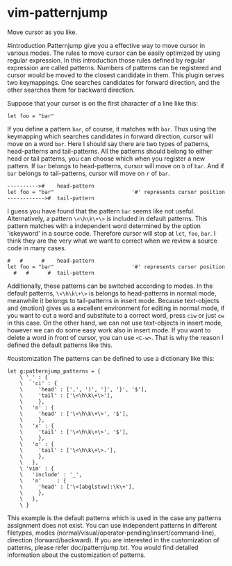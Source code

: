 vim-patternjump
===============

Move cursor as you like.

#introduction
Patternjump give you a effective way to move cursor in various modes. The rules to move cursor can be easily optimized by using regular expression. In this introduction those rules defined by regular expression are called patterns. Numbers of patterns can be registered and cursor would be moved to the closest candidate in them. This plugin serves two keymappings.  One searches candidates for forward direction, and the other searches them for backward direction.

Suppose that your cursor is on the first character of a line like this:

```vim
let foo = "bar"
```

If you define a pattern `bar`, of course, it matches with `bar`. Thus using the keymapping which searches candidates in forward direction, cursor will move on a word `bar`. Here I should say there are two types of patterns, head-patterns and tail-patterns. All the patterns should belong to either head or tail patterns, you can choose which when you register a new pattern. If `bar` belongs to head-patterns, cursor will move on `b` of `bar`. And if `bar` belongs to tail-patterns, cursor will move on `r` of `bar`.

```vim
---------->#    head-pattern
let foo = "bar"                         '#' represents cursor position
------------>#  tail-pattern
```

I guess you have found that the pattern `bar` seems like not useful. Alternatively, a pattern `\<\h\k\+\>` is included in default patterns. This pattern matches with a independent word determined by the option 'iskeyword' in a source code.  Therefore cursor will stop at `let`, `foo`, `bar`. I think they are the very what we want to correct when we review a source code in many cases.

```vim
#   #      #    head-pattern
let foo = "bar"                         '#' represents cursor position
  #   #      #  tail-pattern
```

Additionally, these patterns can be switched according to modes. In the default patterns, `\<\h\k\+\>` is belongs to head-patterns in normal mode, meanwhile it belongs to tail-patterns in insert mode. Because text-objects and {motion} gives us a excellent environment for editing in normal mode, if you want to cut a word and substitute to a correct word, press `ciw` or just `cw` in this case. On the other hand, we can not use text-objects in insert mode, however we can do some easy work also in insert mode. If you want to delete a word in front of cursor, you can use `<C-w>`. That is why the reason I defined the default patterns like this.

#customization
The patterns can be defined to use a dictionary like this:

```vim
let g:patternjump_patterns = {
    \ '_' : {
    \   'ci' : {
    \     'head' : [',', ')', ']', '}', '$'],
    \     'tail' : ['\<\h\k\+\>'],
    \     },
    \   'n' : {
    \     'head' : ['\<\h\k\+\>', '$'],
    \     },
    \   'x' : {
    \     'tail' : ['\<\h\k\+\>', '$'],
    \     },
    \   'o' : {
    \     'tail' : ['\<\h\k\+\>.'],
    \     },
    \   },
    \ 'vim' : {
    \   'include' : '_',
    \   'n'     : {
    \     'head' : ['\<[abglstvw]:\k\+'],
    \     },
    \   },
    \ }
```

This example is the default patterns which is used in the case any patterns assignment does not exist. You can use independent patterns in different filetypes, modes (normal/visual/operator-pending/insert/command-line), direction (forward/backward). If you are interested in the customization of patterns, please refer doc/patternjump.txt. You would find detailed information about the customization of patterns.
